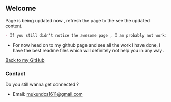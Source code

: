 ## Welcome 


Page is being updated now , refresh the page to the see the updated content.



```markdown
- If you still didn't notice the awesome page , I am probably not working on it now. 
```

- For now  head on to my github page and see all the work I have done, I have the best readme files which will definitely not help you in any way .

[Back to my GitHub](https://www.github.com/mukundcs1611)

### Contact

Do you still wanna get connected ?

- Email: mukundcs1611@gmail.com

